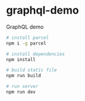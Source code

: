 # graphql-demo
GraphQL demo

```bash
# install parcel
npm i -g parcel

# install dependencies
npm install

# build static file
npm run build

# run server
npm run dev
```
